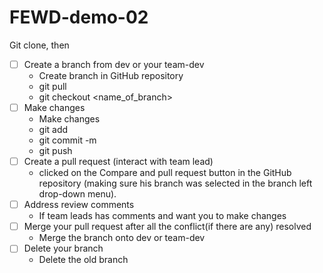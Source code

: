 # FEWD-demo-02

Git clone, then

- [ ] Create a branch from dev or your team-dev
    * Create branch in GitHub repository
    * git pull
    * git checkout <name_of_branch>
- [ ] Make changes
    * Make changes
    * git add
    * git commit -m
    * git push
- [ ] Create a pull request (interact with team lead)
    * clicked on the Compare and pull request button in the GitHub repository (making sure his branch was selected in the branch left drop-down menu).
- [ ] Address review comments
    * If team leads has comments and want you to make changes
- [ ] Merge your pull request after all the conflict(if there are any) resolved
    * Merge the branch onto dev or team-dev
- [ ] Delete your branch
    * Delete the old branch
